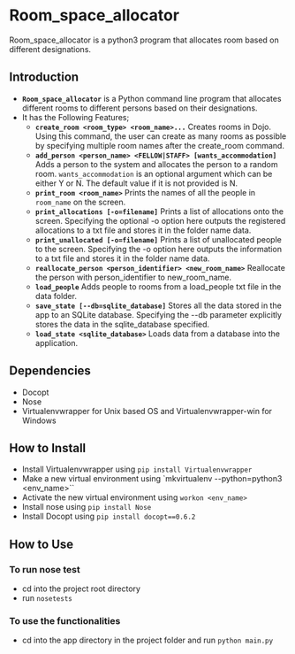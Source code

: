 # Room_space_allocator
Room_space_allocator is a python3 program that allocates room based on different designations.

## Introduction
* **`Room_space_allocator`** is a Python command line program that allocates different rooms to different persons based on their designations.
* It has the Following Features;
    - **`create_room <room_type> <room_name>...`** Creates rooms in Dojo. Using this command, the user can create as many rooms as possible by specifying multiple room names after the create_room command.
    - **`add_person <person_name> <FELLOW|STAFF> [wants_accommodation]`** Adds a person to the system and allocates the person to a random room. `wants_accommodation` is an optional argument which can be either Y or N. The default value if it is not provided is N.
    - **`print_room <room_name>`** Prints  the names of all the people in `room_name` on the screen.
    - **`print_allocations [-o=filename]`** Prints a list of allocations onto the screen. Specifying the optional -o option here outputs the registered allocations to a txt file and stores it in the folder name data.
    - **`print_unallocated [-o=filename]`** Prints a list of unallocated people to the screen. Specifying the -o option here outputs the information to a txt file and stores it in the folder name data.
    - **`reallocate_person <person_identifier> <new_room_name>`** Reallocate the person with person_identifier to new_room_name.
    - **`load_people`** Adds people to rooms from a load_people txt file in the data folder.
    - **`save_state [--db=sqlite_database]`** Stores all the data stored in the app to an SQLite database. Specifying the --db parameter explicitly stores the data in the sqlite_database specified.
    - **`load_state <sqlite_database>`** Loads data from a database into the application.

## Dependencies
* Docopt
* Nose
* Virtualenvwrapper for Unix based OS and Virtualenvwrapper-win for Windows

## How to Install
* Install Virtualenvwrapper using `pip install Virtualenvwrapper`
* Make a new virtual environment using `mkvirtualenv --python=python3 <env_name>``
* Activate the new virtual environment using `workon <env_name>`
* Install nose using `pip install Nose`
* Install Docopt using `pip install docopt==0.6.2`

## How to Use
### To run nose test
* cd into the project root directory
* run `nosetests`

### To use the functionalities
* cd into the app directory in the project folder and run `python main.py`
